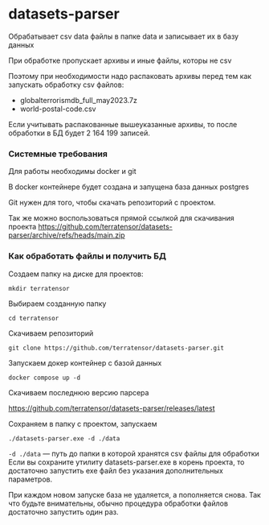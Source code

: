 # datasets-parser

Обрабатывает csv data файлы в папке data и записывает их в базу данных

При обработке пропускает архивы и иные файлы, которы не csv 

Поэтому при необходимости надо распаковать архивы перед тем как запускать обработку csv файлов:

- globalterrorismdb_full_may2023.7z
- world-postal-code.csv

Если учитывать распакованные вышеуказанные архивы, то после обработки в БД будет 2 164 199 записей.

### Системные требования

Для работы необходимы docker и git 

В docker контейнере будет создана и запущена база данных postgres

Git нужен для того, чтобы скачать репозиторий с проектом.

Так же можно воспользоваться прямой ссылкой для скачивания проекта https://github.com/terratensor/datasets-parser/archive/refs/heads/main.zip 

### Как обработать файлы и получить БД

Создаем папку на диске для проектов:
```
mkdir terratensor
```
Выбираем созданную папку
```
cd terratensor
```
Скачиваем репозиторий 
```
git clone https://github.com/terratensor/datasets-parser.git
```
Запускаем докер контейнер с базой данных
```
docker compose up -d
```
Скачиваем последнюю версию парсера

https://github.com/terratensor/datasets-parser/releases/latest

Сохраняем в папку с проектом, запускаем

```
./datasets-parser.exe -d ./data
```

`-d ./data` — путь до папки в которой хранятся csv файлы для обработки
Если вы сохраните утилиту datasets-parser.exe в корень проекта, то достаточно запустить exe файл без указания дополнительных параметров.

При каждом новом запуске база не удаляется, а пополняется снова.
Так что будьте внимательны, обычно процедура обработки файлов достаточно запустить один раз.